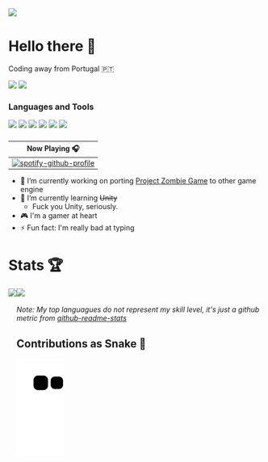 <img src="https://www.dropbox.com/s/3so40gz3amtcjrn/youtubeshop.jpg?raw=1">

<h1>Hello there 🤖</h1>
<p>Coding away from Portugal 🇵🇹</p>

<div>
    <a href="https://twitter.com/dr_mods"><img src="https://img.shields.io/badge/Twitter-1DA1F2?style=for-the-badge&logo=twitter&logoColor=white"></a>
    <a href="https://steamcommunity.com/id/drmods/"><img src="https://img.shields.io/badge/Steam-000000?style=for-the-badge&logo=steam&logoColor=white"></a>
    <h3>Languages and Tools</h3>
    <img src="https://img.shields.io/badge/C%23-239120?style=for-the-badge&logo=c-sharp&logoColor=white">
    <img src="https://img.shields.io/badge/HTML5-E34F26?style=for-the-badge&logo=html5&logoColor=white">
    <img src="https://img.shields.io/badge/JavaScript-323330?style=for-the-badge&logo=javascript&logoColor=F7DF1E">
    <img src="https://img.shields.io/badge/Unity-100000?style=for-the-badge&logo=unity&logoColor=white">
    <img src="https://img.shields.io/badge/VSCode-0078D4?style=for-the-badge&logo=visual%20studio%20code&logoColor=white">
    <img src="https://img.shields.io/badge/Visual_Studio-5C2D91?style=for-the-badge&logo=visual%20studio&logoColor=white">
    <h3></h3>
</div>

| Now Playing 🎧 |
| --- |
| [![spotify-github-profile](https://spotify-github-profile.vercel.app/api/view?uid=sbcjd5os2kw6etvq0dr3mkenm&cover_image=true&theme=natemoo-re&show_offline=false&background_color=121212&interchange=false&bar_color=53b14f&bar_color_cover=false)](https://spotify-github-profile.vercel.app/api/view?uid=sbcjd5os2kw6etvq0dr3mkenm&redirect=true) |

- 🔭 I’m currently working on porting <a href="https://github.com/zModz/ProjectZombieGame">Project Zombie Game</a> to other game engine
- 🌱 I’m currently learning ~~Unity~~
    - Fuck you Unity, seriously.
- 🎮 I'm a gamer at heart
- ⚡ Fun fact: I'm really bad at typing
<!-- 
- 👯 I’m looking to collaborate on ...
- 🤔 I’m looking for help with ...
- 💬 Ask me about ...
- 📫 How to reach me: ...
- 😄 Pronouns: ... 
-->
# Stats 🏆
<a><img height="180em" align="left" src="https://github-readme-stats.vercel.app/api/top-langs/?username=zmodz&langs_count=3&theme=transparent"/></a>
<a><img height="180em" alight="center" src="https://github-readme-stats.vercel.app/api?username=zmodz&show_icons=true&theme=transparent&include_all_commits=true&count_private=true&rank_icon=github&custom_title=Mods's+All+Time+Stats"/></a>
*<p>Note: My top languagues do not represent my skill level, it's just a github metric from [github-readme-stats](https://github.com/anuraghazra/github-readme-stats)</p>*
## Contributions as Snake 🐍
<img src="https://github.com/zModz/zModz/blob/output/github-contribution-grid-snake.svg">


